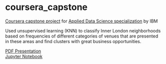 # coursera_capstone
[Coursera capstone project](https://www.coursera.org/learn/applied-data-science-capstone?specialization=applied-data-science) for [Applied Data Science specialization](https://www.coursera.org/specializations/applied-data-science) by IBM

Used unsupervised learning (KNN) to classify Inner London neighborhoods based on frequencies of different categories of venues that are presented in these areas and find clusters with great business opportunities.

[PDF Presentation](https://github.com/ScherKhan/coursera_capstone/blob/master/presentation.pdf)  
[Jupyter Notebook](https://github.com/ScherKhan/coursera_capstone/blob/master/Capstone_W5-Report.ipynb)
